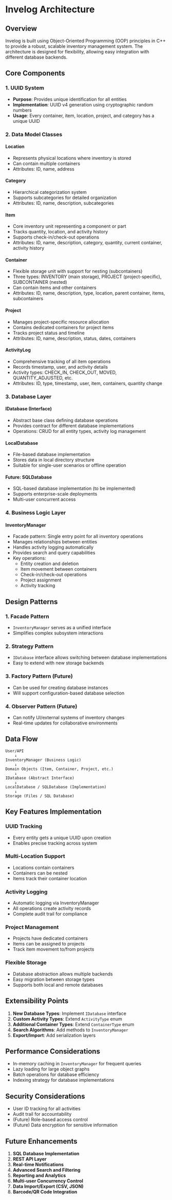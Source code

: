 # Invelog Architecture

## Overview

Invelog is built using Object-Oriented Programming (OOP) principles in C++ to provide a robust, scalable inventory management system. The architecture is designed for flexibility, allowing easy integration with different database backends.

## Core Components

### 1. UUID System
- **Purpose**: Provides unique identification for all entities
- **Implementation**: UUID v4 generation using cryptographic random numbers
- **Usage**: Every container, item, location, project, and category has a unique UUID

### 2. Data Model Classes

#### Location
- Represents physical locations where inventory is stored
- Can contain multiple containers
- Attributes: ID, name, address

#### Category
- Hierarchical categorization system
- Supports subcategories for detailed organization
- Attributes: ID, name, description, subcategories

#### Item
- Core inventory unit representing a component or part
- Tracks quantity, location, and activity history
- Supports check-in/check-out operations
- Attributes: ID, name, description, category, quantity, current container, activity history

#### Container
- Flexible storage unit with support for nesting (subcontainers)
- Three types: INVENTORY (main storage), PROJECT (project-specific), SUBCONTAINER (nested)
- Can contain items and other containers
- Attributes: ID, name, description, type, location, parent container, items, subcontainers

#### Project
- Manages project-specific resource allocation
- Contains dedicated containers for project items
- Tracks project status and timeline
- Attributes: ID, name, description, status, dates, containers

#### ActivityLog
- Comprehensive tracking of all item operations
- Records timestamp, user, and activity details
- Activity types: CHECK_IN, CHECK_OUT, MOVED, QUANTITY_ADJUSTED, etc.
- Attributes: ID, type, timestamp, user, item, containers, quantity change

### 3. Database Layer

#### IDatabase (Interface)
- Abstract base class defining database operations
- Provides contract for different database implementations
- Operations: CRUD for all entity types, activity log management

#### LocalDatabase
- File-based database implementation
- Stores data in local directory structure
- Suitable for single-user scenarios or offline operation

#### Future: SQLDatabase
- SQL-based database implementation (to be implemented)
- Supports enterprise-scale deployments
- Multi-user concurrent access

### 4. Business Logic Layer

#### InventoryManager
- Facade pattern: Single entry point for all inventory operations
- Manages relationships between entities
- Handles activity logging automatically
- Provides search and query capabilities
- Key operations:
  - Entity creation and deletion
  - Item movement between containers
  - Check-in/check-out operations
  - Project assignment
  - Activity tracking

## Design Patterns

### 1. **Facade Pattern**
- `InventoryManager` serves as a unified interface
- Simplifies complex subsystem interactions

### 2. **Strategy Pattern**
- `IDatabase` interface allows switching between database implementations
- Easy to extend with new storage backends

### 3. **Factory Pattern** (Future)
- Can be used for creating database instances
- Will support configuration-based database selection

### 4. **Observer Pattern** (Future)
- Can notify UI/external systems of inventory changes
- Real-time updates for collaborative environments

## Data Flow

```
User/API
    ↓
InventoryManager (Business Logic)
    ↓
Domain Objects (Item, Container, Project, etc.)
    ↓
IDatabase (Abstract Interface)
    ↓
LocalDatabase / SQLDatabase (Implementation)
    ↓
Storage (Files / SQL Database)
```

## Key Features Implementation

### UUID Tracking
- Every entity gets a unique UUID upon creation
- Enables precise tracking across system

### Multi-Location Support
- Locations contain containers
- Containers can be nested
- Items track their container location

### Activity Logging
- Automatic logging via InventoryManager
- All operations create activity records
- Complete audit trail for compliance

### Project Management
- Projects have dedicated containers
- Items can be assigned to projects
- Track item movement to/from projects

### Flexible Storage
- Database abstraction allows multiple backends
- Easy migration between storage types
- Supports both local and remote databases

## Extensibility Points

1. **New Database Types**: Implement `IDatabase` interface
2. **Custom Activity Types**: Extend `ActivityType` enum
3. **Additional Container Types**: Extend `ContainerType` enum
4. **Search Algorithms**: Add methods to `InventoryManager`
5. **Export/Import**: Add serialization layers

## Performance Considerations

- In-memory caching in `InventoryManager` for frequent queries
- Lazy loading for large object graphs
- Batch operations for database efficiency
- Indexing strategy for database implementations

## Security Considerations

- User ID tracking for all activities
- Audit trail for accountability
- (Future) Role-based access control
- (Future) Data encryption for sensitive information

## Future Enhancements

1. **SQL Database Implementation**
2. **REST API Layer**
3. **Real-time Notifications**
4. **Advanced Search and Filtering**
5. **Reporting and Analytics**
6. **Multi-user Concurrency Control**
7. **Data Import/Export (CSV, JSON)**
8. **Barcode/QR Code Integration**
